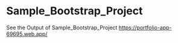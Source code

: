 # Sample_Bootstrap_Project
See the Output of Sample_Bootstrap_Project 
https://portfolio-app-69695.web.app/
